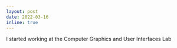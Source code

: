 ```yaml
---
layout: post
date: 2022-03-16
inline: true
---
```


I started working at the Computer Graphics and User Interfaces Lab
